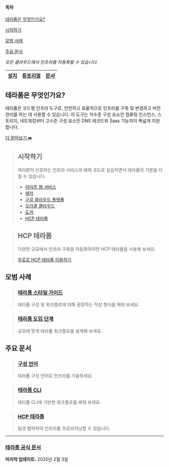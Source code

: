 #### 목차

[테라폼은 무엇인가요?](#테라폼은-무엇인가요)

[시작하기](#시작하기)

[모범 사례](#모범-사례)

[주요 문서](#주요-문서)

<!-- Omit below contents

[주요 사용 사례](#주요-사용-사례)

[인증 받기](#인증-받기)

-->

_모든 클라우드에서 인프라를 자동화할 수 있습니다._

<!-- TODO Link the document below after translating it -->
|[설치](/home/install.md)|[튜토리얼](https://developer.hashicorp.com/terraform/tutorials)|[문서](https://developer.hashicorp.com/terraform/docs)|
|---|---|---|

## 테라폼은 무엇인가요?

테라폼은 코드형 인프라 도구로, 안전하고 효율적으로 인프라를 구축 및 변경하고 버전 관리를 하는 데 사용할 수 있습니다. 이 도구는 저수준 구성 요소인 컴퓨팅 인스턴스, 스토리지, 네트워킹부터 고수준 구성 요소인 DNS 레코드와 Saas 기능까지 폭넓게 지원합니다.
<!-- TODO Link the document below after translating it -->
[더 알아보기 ➡️](https://developer.hashicorp.com/terraform/intro)

> ## 시작하기
>
> 여러분이 선호하는 인프라 서비스의 예제 코드로 실습하면서 테라폼의 기본을 다질 수 있습니다.
> <!-- TODO Link the document below after translating it -->
> - [아마존 웹 서비스](https://developer.hashicorp.com/terraform/tutorials/aws-get-started)
> - [애저](https://developer.hashicorp.com/terraform/tutorials/azure-get-started)
> - [구글 클라우드 플랫폼](https://developer.hashicorp.com/terraform/tutorials/gcp-get-started)
> - [오라클 클라우드](https://developer.hashicorp.com/terraform/tutorials/oci-get-started)
> - [도커](https://developer.hashicorp.com/terraform/tutorials/docker-get-started)
> - [HCP 테라폼](https://developer.hashicorp.com/terraform/tutorials/cloud-get-started)

> ## HCP 테라폼
>
> 다양한 규모에서 인프라 구축을 자동화하려면 HCP 테라폼을 사용해 보세요.
> 
> [무료로 HCP 테라폼 이용하기](https://app.terraform.io/public/signup/account?product_intent=terraform&utm_source=WEBSITE&utm_medium=WEB_IO&utm_offer=ARTICLE_PAGE&utm_content=DOCS)

## 모범 사례

<!-- TODO Link the document below after translating it -->
> ### [테라폼 스타일 가이드](https://developer.hashicorp.com/terraform/language/style)
> 
> 테라폼 구성 및 워크플로에 대해 권장하는 작성 형식을 배워 보세요.

<!-- TODO Link the document below after translating it -->
> ### [테라폼 도입 단계](https://developer.hashicorp.com/terraform/intro/phases)
> 
> 규모에 맞게 테라폼 워크플로를 설계해 보세요.

## 주요 문서

<!-- TODO Link the document below after translating it -->
> ### [구성 언어](https://developer.hashicorp.com/terraform/language)
>
> 테라폼 구성 언어로 인프라를 기술하세요.

<!-- TODO Link the document below after translating it -->
> ### [테라폼 CLI](https://developer.hashicorp.com/terraform/cli)
>
> 테라폼 CLI에 기반한 워크플로를 배워 보세요.

<!-- TODO Link the document below after translating it -->
> ### [HCP 테라폼](https://developer.hashicorp.com/terraform/cloud-docs)
>
> 팀과 협력하여 인프라를 프로비저닝할 수 있습니다.

<!-- Omit below contents

## 주요 사용 사례

## 인증 받기

-->

---

### [테라폼 공식 문서](https://developer.hashicorp.com/terraform)

**마지막 업데이트:** 2025년 2월 3일